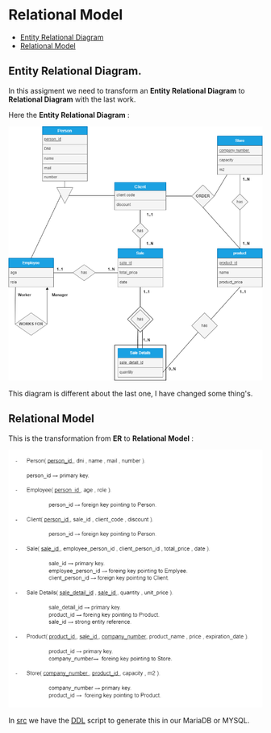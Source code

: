 # Relational Model

- [Entity Relational Diagram](#entity-relational-diagram)
- [Relational Model](#relational-model)

## Entity Relational Diagram.

In this assigment we need to transform an **Entity Relational Diagram** to **Relational Diagram** with the last work.

Here the **Entity Relational Diagram** :

![ERDiagram](/images/SupermercadoER.drawio.png)

This diagram is different about the last one, I have changed some thing's.

## Relational Model

This is the transformation from **ER** to **Relational Model** :

![RelationalModel](/images/Relational.png)

In [src](/src/) we have the [DDL](/src/SuperDDL.sql) script to generate this in our MariaDB or MYSQL.







